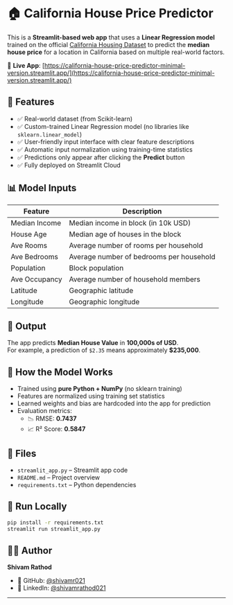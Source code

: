 # 🏠 California House Price Predictor

This is a **Streamlit-based web app** that uses a **Linear Regression model** trained on the official [California Housing Dataset](https://scikit-learn.org/stable/modules/generated/sklearn.datasets.fetch_california_housing.html) to predict the **median house price** for a location in California based on multiple real-world factors.

🔗 **Live App**: [https://california-house-price-predictor-minimal-version.streamlit.app/](https://california-house-price-predictor-minimal-version.streamlit.app/)

## 📌 Features

- ✅ Real-world dataset (from Scikit-learn)
- ✅ Custom-trained Linear Regression model (no libraries like `sklearn.linear_model`)
- ✅ User-friendly input interface with clear feature descriptions
- ✅ Automatic input normalization using training-time statistics
- ✅ Predictions only appear after clicking the **Predict** button
- ✅ Fully deployed on Streamlit Cloud

## 📊 Model Inputs

| Feature | Description |
|--------|-------------|
| Median Income | Median income in block (in 10k USD) |
| House Age | Median age of houses in the block |
| Ave Rooms | Average number of rooms per household |
| Ave Bedrooms | Average number of bedrooms per household |
| Population | Block population |
| Ave Occupancy | Average number of household members |
| Latitude | Geographic latitude |
| Longitude | Geographic longitude |

## 🔮 Output

The app predicts **Median House Value** in **100,000s of USD**.  
For example, a prediction of `$2.35` means approximately **$235,000**.

## 🧠 How the Model Works

- Trained using **pure Python + NumPy** (no sklearn training)
- Features are normalized using training set statistics
- Learned weights and bias are hardcoded into the app for prediction
- Evaluation metrics:
  - 📉 RMSE: **0.7437**
  - 📈 R² Score: **0.5847**

## 📂 Files

- `streamlit_app.py` – Streamlit app code
- `README.md` – Project overview
- `requirements.txt` – Python dependencies

## 🚀 Run Locally

```bash
pip install -r requirements.txt
streamlit run streamlit_app.py
````

## 👨‍💻 Author

**Shivam Rathod**

* 🔗 GitHub: [@shivamr021](https://github.com/shivamr021)
* 💼 LinkedIn: [@shivamrathod021](https://www.linkedin.com/in/shivamrathod021)

---

